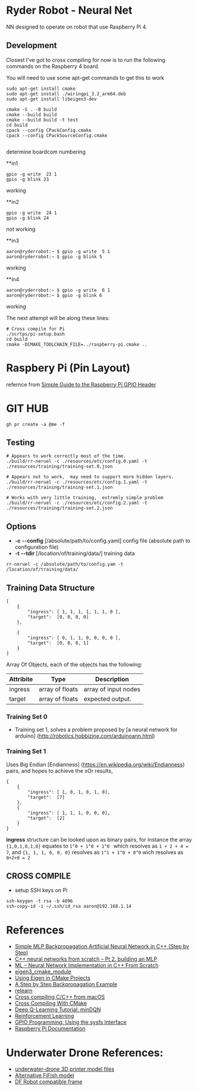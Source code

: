 # Ryder Robot - Neural Net

NN designed to operate on robot that use Raspberry Pi 4.


## Development

Closest I've got to cross compiling for now is to run the following commands on the Raspberry 4 board.


You will need to use some apt-get commands to get this to work

```
sudo apt-get install cmake
sudo apt-get install ./wiringpi_3.2_arm64.deb
sudo apt-get install libeigen3-dev 

cmake -S . -B build
cmake --build build
cmake --build build -t test
cd build
cpack --config CPackConfig.cmake
cpack --config CPackSourceConfig.cmake


```

determine boardcom numbering

**in1
```
gpio -g write  23 1
gpio -g blink 23
```
working


**in2
```
gpio -g write  24 1
gpio -g blink 24
```

not working

**in3
```
aaron@ryderrobot:~ $ gpio -g write  5 1
aaron@ryderrobot:~ $ gpio -g blink 5
```
working


**in4
```
aaron@ryderrobot:~ $ gpio -g write  6 1
aaron@ryderrobot:~ $ gpio -g blink 6
```

working



The next attempt will be along these lines:

```
# Cross compile for Pi
./scrtps/pi-setup.bash
cd build 
cmake -DCMAKE_TOOLCHAIN_FILE=../raspberry-pi.cmake ..

```

# Raspbery Pi (Pin Layout)



refernce from [Simple Guide to the Raspberry Pi GPIO Header](https://www.raspberrypi-spy.co.uk/2012/06/simple-guide-to-the-rpi-gpio-header-and-pins/)

# GIT HUB

```
gh pr create -a @me -f 
```

## Testing

```
# Appears to work correctly most of the time.
./build/rr-neruel -c ./resources/etc/config.0.yaml -t ./resources/training/training-set.0.json

# Appears not to work,  may need to support more hidden layers.
./build/rr-neruel -c ./resources/etc/config.1.yaml -t ./resources/training/training-set.1.json

# Works with very little training,  extremly simple problem
./build/rr-neruel -c ./resources/etc/config.2.yaml -t ./resources/training/training-set.2.json
```

## Options

- **-c** **--config** \[/absolute/path/to/config.yaml\] config file (absolute path to configuration file)
- **-t** **--tdir** \[/location/of/training/data/\]      training data

```
rr-neruel -c /absolute/path/to/config.yam -t /location/of/training/data/
```

## Training Data Structure

```
[
    {
        "ingress": [ 1, 1, 1, 1, 1, 1, 0 ],
        "target":  [0, 0, 0, 0]
    },

    {
        "ingress": [ 0, 1, 1, 0, 0, 0, 0 ],
        "target":  [0, 0, 0, 1]
    }
]
```

Array Of Objects, each of the objects has the following:

|  Attribite  | Type             | Description           |
|  --------   | ---------------  | ----------            |
| ingress     | array of floats  | array of input nodes  |
| target      | array of floats  | expected output.      |

### Training Set 0

* Training set 1, solves a problem proposed by [a neural network for arduino] (http://robotics.hobbizine.com/arduinoann.html)


### Training Set 1

Uses Big Endian [Endianness] (https://en.wikipedia.org/wiki/Endianness) pairs, and hopes to achieve the xOr results,


```
{
    {
        "ingress": [ 1, 0, 1, 0, 1, 0],
        "target":  [7]
    },
    {
        "ingress": [ 1, 1, 1, 0, 0, 0],
        "target":  [2]
    }
}
```

**ingress** structure can be looked upon as binary pairs, for instance the array ```{1,0,1,0,1,0}``` equates to ```1^0 + 1^0 + 1^0 ``` which resolves as ```1 + 2 + 4 = 7```,  and ```{1, 1, 1, 0, 0, 0}``` resolves as ```1^1 + 1^0 + 0^0``` wich resolves as ```0+2+0 = 2```


## CROSS COMPILE

* setup SSH keys on Pi

```
ssh-keygen -t rsa -b 4096
ssh-copy-id -i ~/.ssh/id_rsa aaron@192.168.1.14
```

# References

* [Simple MLP Backpropagation Artificial Neural Network in C++ (Step by Step)](https://www.codeproject.com/Articles/1237026/Simple-MLP-Backpropagation-Artificial-Neural-Netwo)
* [C++ neural networks from scratch – Pt 2. building an MLP](https://www.lyndonduong.com/mlp-build-cpp/)
* [ML – Neural Network Implementation in C++ From Scratch](https://www.geeksforgeeks.org/ml-neural-network-implementation-in-c-from-scratch/)
* [eigen3_cmake_module](https://github.com/ros2/eigen3_cmake_module)
* [Using Eigen in CMake Projects](https://eigen.tuxfamily.org/dox/TopicCMakeGuide.html)
* [A Step by Step Backpropagation Example](https://mattmazur.com/2015/03/17/a-step-by-step-backpropagation-example/)
* [relearn](https://alexge233.github.io/relearn/)
* [Cross compiling C/C++ from macOS](https://medium.com/@haraldfernengel/cross-compiling-c-c-from-macos-to-raspberry-pi-in-2-easy-steps-23f391a8c63)
* [Cross Compiling With CMake](https://cmake.org/cmake/help/book/mastering-cmake/chapter/Cross%20Compiling%20With%20CMake.html)
* [Deep Q-Learning Tutorial: minDQN](https://towardsdatascience.com/deep-q-learning-tutorial-mindqn-2a4c855abffc)
* [Reinforcement Learning](https://www.baeldung.com/cs/reinforcement-learning-neural-network)
* [GPIO Programming: Using the sysfs Interface](https://www.ics.com/blog/gpio-programming-using-sysfs-interface)
* [Raspberry Pi Documentation](https://www.raspberrypi.com/documentation/computers/raspberry-pi.html)



# Underwater Drone References:

* [underwater-drone 3D printer model files](https://github.com/guidoschillaci/underwater-drone)
* [Alternative FiFish model](https://www.printables.com/en/model/260372-propeller-protection-for-underwater-drone-fifish-v)
* [DF Robot compatible frame](https://cults3d.com/en/3d-model/various/rahmen-fuer-unterwasser-drohne-chasing-dory-rov)